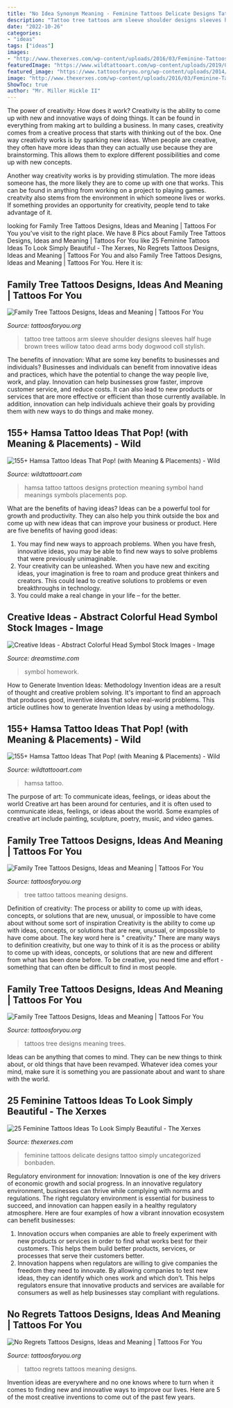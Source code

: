 ```yaml
---
title: "No Idea Synonym Meaning - Feminine Tattoos Delicate Designs Tattoo Simply Uncategorized Bonbaden"
description: "Tattoo tree tattoos arm sleeve shoulder designs sleeves half huge brown trees willow tatoo dead arms body dogwood coll stylish"
date: "2022-10-26"
categories:
- "ideas"
tags: ["ideas"]
images:
- "http://www.thexerxes.com/wp-content/uploads/2016/03/Feminine-Tattoos-Designs-Ideas.jpg"
featuredImage: "https://www.wildtattooart.com/wp-content/uploads/2019/07/hamsa-tattoos-5.jpg"
featured_image: "https://www.tattoosforyou.org/wp-content/uploads/2014/02/No-Regrets-Tattoo-Ideas.jpg"
image: "http://www.thexerxes.com/wp-content/uploads/2016/03/Feminine-Tattoos-Designs-Ideas.jpg"
ShowToc: true
author: "Mr. Miller Hickle II"
---
```



The power of creativity: How does it work?
Creativity is the ability to come up with new and innovative ways of doing things. It can be found in everything from making art to building a business. In many cases, creativity comes from a creative process that starts with thinking out of the box.
One way creativity works is by sparking new ideas. When people are creative, they often have more ideas than they can actually use because they are brainstorming. This allows them to explore different possibilities and come up with new concepts.

Another way creativity works is by providing stimulation. The more ideas someone has, the more likely they are to come up with one that works. This can be found in anything from working on a project to playing games. creatvity also stems from the environment in which someone lives or works. If something provides an opportunity for creativity, people tend to take advantage of it.

	

		
looking for Family Tree Tattoos Designs, Ideas and Meaning | Tattoos For You you've visit to the right place. We have 8 Pics about Family Tree Tattoos Designs, Ideas and Meaning | Tattoos For You like 25 Feminine Tattoos Ideas To Look Simply Beautiful - The Xerxes, No Regrets Tattoos Designs, Ideas and Meaning | Tattoos For You and also Family Tree Tattoos Designs, Ideas and Meaning | Tattoos For You. Here it is:
		
    
## Family Tree Tattoos Designs, Ideas And Meaning | Tattoos For You

<img loading=lazy src="http://www.tattoosforyou.org/wp-content/uploads/2013/11/Family-Tree-Tattoos-For-Men.jpg" onerror="this.onerror=null;this.src='https://tse2.mm.bing.net/th?id=OIP.4-e2XvVa75_UYE_k88qXuwHaMM&amp;pid=15.1';" alt="Family Tree Tattoos Designs, Ideas and Meaning | Tattoos For You">

_Source: tattoosforyou.org_

>tattoo tree tattoos arm sleeve shoulder designs sleeves half huge brown trees willow tatoo dead arms body dogwood coll stylish. 

	

The benefits of innovation: What are some key benefits to businesses and individuals?
Businesses and individuals can benefit from innovative ideas and practices, which have the potential to change the way people live, work, and play. Innovation can help businesses grow faster, improve customer service, and reduce costs. It can also lead to new products or services that are more effective or efficient than those currently available. In addition, innovation can help individuals achieve their goals by providing them with new ways to do things and make money.

    
## 155+ Hamsa Tattoo Ideas That Pop! (with Meaning &amp; Placements) - Wild

<img loading=lazy src="https://www.wildtattooart.com/wp-content/uploads/2019/07/hamsa-tattoos-5.jpg" onerror="this.onerror=null;this.src='https://tse1.mm.bing.net/th?id=OIP.UgW_44RDaMkaUKz3ix7ZBgHaH5&amp;pid=15.1';" alt="155+ Hamsa Tattoo Ideas That Pop! (with Meaning &amp; Placements) - Wild">

_Source: wildtattooart.com_

>hamsa tattoo tattoos designs protection meaning symbol hand meanings symbols placements pop. 

	

What are the benefits of having ideas?
Ideas can be a powerful tool for growth and productivity. They can also help you think outside the box and come up with new ideas that can improve your business or product. Here are five benefits of having good ideas: 
1. You may find new ways to approach problems. When you have fresh, innovative ideas, you may be able to find new ways to solve problems that were previously unimaginable. 
2. Your creativity can be unleashed. When you have new and exciting ideas, your imagination is free to roam and produce great thinkers and creators. This could lead to creative solutions to problems or even breakthroughs in technology. 
3. You could make a real change in your life – for the better.

    
## Creative Ideas - Abstract Colorful Head Symbol Stock Images - Image

<img loading=lazy src="https://thumbs.dreamstime.com/z/creative-ideas-abstract-colorful-head-symbol-20621754.jpg" onerror="this.onerror=null;this.src='https://tse3.mm.bing.net/th?id=OIP.LcBT5WsoxuwIij7OKeNoDgHaHF&amp;pid=15.1';" alt="Creative Ideas - Abstract Colorful Head Symbol Stock Images - Image">

_Source: dreamstime.com_

>symbol homework. 

	

How to Generate Invention Ideas: Methodology
Invention ideas are a result of thought and creative problem solving. It's important to find an approach that produces good, inventive ideas that solve real-world problems. This article outlines how to generate Invention Ideas by using a methodology.

    
## 155+ Hamsa Tattoo Ideas That Pop! (with Meaning &amp; Placements) - Wild

<img loading=lazy src="https://www.wildtattooart.com/wp-content/uploads/2019/07/hamsa-tattoos-106.jpg" onerror="this.onerror=null;this.src='https://tse4.mm.bing.net/th?id=OIP.G1RfyPb8FOMvNGW5gFPiaQHaHa&amp;pid=15.1';" alt="155+ Hamsa Tattoo Ideas That Pop! (with Meaning &amp; Placements) - Wild">

_Source: wildtattooart.com_

>hamsa tattoo. 

	

The purpose of art: To communicate ideas, feelings, or ideas about the world
Creative art has been around for centuries, and it is often used to communicate ideas, feelings, or ideas about the world. Some examples of creative art include painting, sculpture, poetry, music, and video games.

    
## Family Tree Tattoos Designs, Ideas And Meaning | Tattoos For You

<img loading=lazy src="https://www.tattoosforyou.org/wp-content/uploads/2013/11/Family-Tree-Tattoo-Ideas.jpg" onerror="this.onerror=null;this.src='https://tse4.mm.bing.net/th?id=OIP.qyKZhO-YMD3JF_66DiaASgHaJ4&amp;pid=15.1';" alt="Family Tree Tattoos Designs, Ideas and Meaning | Tattoos For You">

_Source: tattoosforyou.org_

>tree tattoo tattoos meaning designs. 

	

Definition of creativity: The process or ability to come up with ideas, concepts, or solutions that are new, unusual, or impossible to have come about without some sort of inspiration
Creativity is the ability to come up with ideas, concepts, or solutions that are new, unusual, or impossible to have come about. The key word here is " creativity." There are many ways to definition creativity, but one way to think of it is as the process or ability to come up with ideas, concepts, or solutions that are new and different from what has been done before. To be creative, you need time and effort - something that can often be difficult to find in most people.

    
## Family Tree Tattoos Designs, Ideas And Meaning | Tattoos For You

<img loading=lazy src="https://www.tattoosforyou.org/wp-content/uploads/2013/11/Family-Trees-Tattoos.jpg" onerror="this.onerror=null;this.src='https://tse3.mm.bing.net/th?id=OIP.uzJqb1vclFJwweceRrT3UgHaIA&amp;pid=15.1';" alt="Family Tree Tattoos Designs, Ideas and Meaning | Tattoos For You">

_Source: tattoosforyou.org_

>tattoos tree designs meaning trees. 

	

Ideas can be anything that comes to mind. They can be new things to think about, or old things that have been revamped. Whatever idea comes your mind, make sure it is something you are passionate about and want to share with the world.

    
## 25 Feminine Tattoos Ideas To Look Simply Beautiful - The Xerxes

<img loading=lazy src="http://www.thexerxes.com/wp-content/uploads/2016/03/Feminine-Tattoos-Designs-Ideas.jpg" onerror="this.onerror=null;this.src='https://tse4.mm.bing.net/th?id=OIP.aeaNfM4foHqI_oWOFPe9EwHaFj&amp;pid=15.1';" alt="25 Feminine Tattoos Ideas To Look Simply Beautiful - The Xerxes">

_Source: thexerxes.com_

>feminine tattoos delicate designs tattoo simply uncategorized bonbaden. 

	

Regulatory environment for innovation:
Innovation is one of the key drivers of economic growth and social progress. In an innovative regulatory environment, businesses can thrive while complying with norms and regulations. The right regulatory environment is essential for business to succeed, and innovation can happen easily in a healthy regulatory atmosphere. Here are four examples of how a vibrant innovation ecosystem can benefit businesses: 
1) Innovation occurs when companies are able to freely experiment with new products or services in order to find what works best for their customers. This helps them build better products, services, or processes that serve their customers better.
2) Innovation happens when regulators are willing to give companies the freedom they need to innovate. By allowing companies to test new ideas, they can identify which ones work and which don’t. This helps regulators ensure that innovative products and services are available for consumers as well as help businesses stay compliant with regulations.

    
## No Regrets Tattoos Designs, Ideas And Meaning | Tattoos For You

<img loading=lazy src="https://www.tattoosforyou.org/wp-content/uploads/2014/02/No-Regrets-Tattoo-Ideas.jpg" onerror="this.onerror=null;this.src='https://tse1.mm.bing.net/th?id=OIP.rz5i18aVC-OsjDMIbUWZqgHaJ4&amp;pid=15.1';" alt="No Regrets Tattoos Designs, Ideas and Meaning | Tattoos For You">

_Source: tattoosforyou.org_

>tattoo regrets tattoos meaning designs. 

	

Invention ideas are everywhere and no one knows where to turn when it comes to finding new and innovative ways to improve our lives. Here are 5 of the most creative inventions to come out of the past few years.

